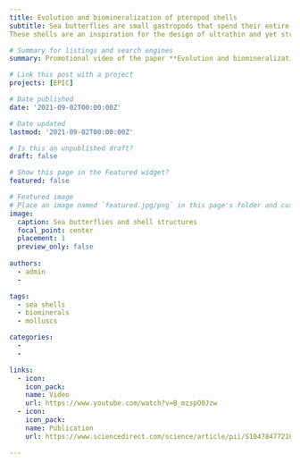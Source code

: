 ```yaml
---
title: Evolution and biomineralization of pteropod shells
subtitle: Sea butterflies are small gastropods that spend their entire live swimming and drifting in the open oceans. They are widely regarded as bioindicators of ocean acidification because they build thin shells of aragonite, a form of calcium carbonate. Despite thin, pteropod shell walls are very strong and uniquely adapted to withstand different water flows. There are at leas three distinct types of shell structures: crossed lamellar (made of straight crystal crossing fibers), simple helical (curved fibers that coil one turn or less) and compex helical (compact curved fibers that coil for more than one turn).
These shells are an inspiration for the design of ultrathin and yet strong materials. In our paper [**Evolution and biomineralization of pteropod shells**](https://www.sciencedirect.com/science/article/pii/S1047847721000848) we review and describe in detail the different pteropod shell structures. Upon this publication we released a [promo video](https://www.youtube.com/watch?v=B_mzspO0Jzw) in collaboration with [Studio de Maan](https://studiodemaan.nl) about these amazing shells. 

# Summary for listings and search engines
summary: Promotional video of the paper **Evolution and biomineralization of pteropod shells**.

# Link this post with a project
projects: [EPIC]

# Date published
date: '2021-09-02T00:00:00Z'

# Date updated
lastmod: '2021-09-02T00:00:00Z'

# Is this an unpublished draft?
draft: false

# Show this page in the Featured widget?
featured: false

# Featured image
# Place an image named `featured.jpg/png` in this page's folder and customize its options here.
image:
  caption: Sea butterflies and shell structures
  focal_point: center
  placement: 1
  preview_only: false
  
authors:
  - admin
  - 

tags:
  - sea shells
  - biominerals
  - molluscs

categories:
  - 
  - 

links:
  - icon: 
    icon_pack: 
    name: Video
    url: https://www.youtube.com/watch?v=B_mzspO0Jzw
  - icon: 
    icon_pack: 
    name: Publication
    url: https://www.sciencedirect.com/science/article/pii/S1047847721000848

---
```


